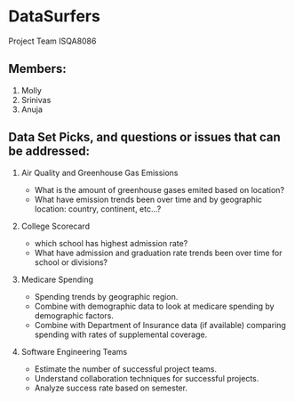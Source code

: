 # DataSurfers
Project Team ISQA8086

## Members:
1. Molly 
2. Srinivas
3. Anuja

## Data Set Picks, and questions or issues that can be addressed:
1. Air Quality and Greenhouse Gas Emissions
    *  What is the amount of greenhouse gases emited based on location?
    *  What have emission trends been over time and by geographic location: country, continent, etc...?
  
2. College Scorecard
    * which school has highest admission rate?
    * What have admission and graduation rate trends been over time for school or divisions?

3. Medicare Spending
    * Spending trends by geographic region.
    * Combine with demographic data to look at medicare spending by demographic factors.
    * Combine with Department of Insurance data (if available) comparing spending with rates of supplemental coverage.

4. Software Engineering Teams
   * Estimate the number of successful project teams.
   * Understand collaboration techniques for successful projects.
   * Analyze success rate based on semester.

